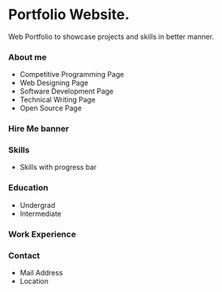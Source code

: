 # Portfolio Website.
Web Portfolio to showcase projects and skills in better manner. 

### About me
* Competitive Programming Page
* Web Designing Page
* Software Development Page
* Technical Writing Page
* Open Source Page

### Hire Me banner
### Skills
* Skills with progress bar
### Education
* Undergrad
* Intermediate
### Work Experience
### Contact
* Mail Address
* Location
